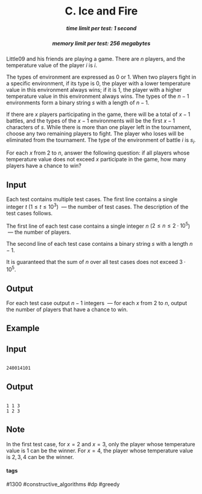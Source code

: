 <h1 style='text-align: center;'> C. Ice and Fire</h1>

<h5 style='text-align: center;'>time limit per test: 1 second</h5>
<h5 style='text-align: center;'>memory limit per test: 256 megabytes</h5>

Little09 and his friends are playing a game. There are $n$ players, and the temperature value of the player $i$ is $i$. 

The types of environment are expressed as $0$ or $1$. When two players fight in a specific environment, if its type is $0$, the player with a lower temperature value in this environment always wins; if it is $1$, the player with a higher temperature value in this environment always wins. The types of the $n-1$ environments form a binary string $s$ with a length of $n-1$.

If there are $x$ players participating in the game, there will be a total of $x-1$ battles, and the types of the $x-1$ environments will be the first $x-1$ characters of $s$. While there is more than one player left in the tournament, choose any two remaining players to fight. The player who loses will be eliminated from the tournament. The type of the environment of battle $i$ is $s_i$.

For each $x$ from $2$ to $n$, answer the following question: if all players whose temperature value does not exceed $x$ participate in the game, how many players have a chance to win?

## Input

Each test contains multiple test cases. The first line contains a single integer $t$ ($1\le t \le 10^3$)  — the number of test cases. The description of the test cases follows.

The first line of each test case contains a single integer $n$ ($2\leq n\leq 2\cdot 10^5$)  — the number of players.

The second line of each test case contains a binary string $s$ with a length $n-1$.

It is guaranteed that the sum of $n$ over all test cases does not exceed $3\cdot 10^5$.

## Output

For each test case output $n-1$ integers  — for each $x$ from $2$ to $n$, output the number of players that have a chance to win.

## Example

## Input


```

240014101
```
## Output


```

1 1 3 
1 2 3 

```
## Note

In the first test case, for $x=2$ and $x=3$, only the player whose temperature value is $1$ can be the winner. For $x=4$, the player whose temperature value is $2,3,4$ can be the winner.



#### tags 

#1300 #constructive_algorithms #dp #greedy 